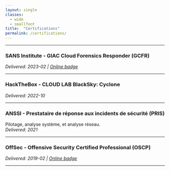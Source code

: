 ```yaml
---
layout: single
classes:
  - wide
  - smallfont
title:  "Certifications"
permalink: /certifications/
---
```


--------------------------------------------------------------------------------

### SANS Institute - GIAC Cloud Forensics Responder (GCFR)
*Delivered: 2023-02 | [Online badge](https://www.credly.com/badges/c0d30f70-aba1-4d04-9fd1-751078969b16/public_url)*

--------------------------------------------------------------------------------

### HackTheBox - CLOUD LAB BlackSky: Cyclone
*Delivered: 2022-10*

--------------------------------------------------------------------------------

### ANSSI - Prestataire de réponse aux incidents de sécurité (PRIS)
Pilotage, analyse système, et analyse réseau.<br>
*Delivered: 2021*

--------------------------------------------------------------------------------

### OffSec - Offensive Security Certified Professional (OSCP)
*Delivered: 2019-02 | [Online badge](https://www.youracclaim.com/badges/af2eab5d-e665-440f-b9fd-ed9f54aba5d2/public_url)*

--------------------------------------------------------------------------------